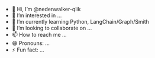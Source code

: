- 👋 Hi, I’m @nedenwalker-qlik
- 👀 I’m interested in ...
- 🌱 I’m currently learning Python, LangChain/Graph/Smith
- 💞️ I’m looking to collaborate on ...
- 📫 How to reach me ...
- 😄 Pronouns: ...
- ⚡ Fun fact: ...

<!---
nedenwalker-qlik/nedenwalker-qlik is a ✨ special ✨ repository because its `README.md` (this file) appears on your GitHub profile.
You can click the Preview link to take a look at your changes.
--->
